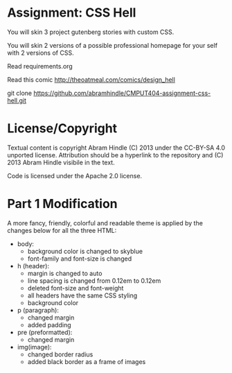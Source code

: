 Assignment: CSS Hell
====================

You will skin 3 project gutenberg stories with custom CSS.

You will skin 2 versions of a possible professional homepage for your
self with 2 versions of CSS.

Read requirements.org

Read this comic http://theoatmeal.com/comics/design_hell

git clone https://github.com/abramhindle/CMPUT404-assignment-css-hell.git

License/Copyright
=================

Textual content is copyright Abram Hindle (C) 2013 under the CC-BY-SA
4.0 unported license. Attribution should be a hyperlink to the
repository and (C) 2013 Abram Hindle visibile in the text.

Code is licensed under the Apache 2.0 license.

Part 1 Modification
================
A more fancy, friendly, colorful and readable theme is applied by the changes below for all the three HTML:
- body: 
    * background color is changed to skyblue
    * font-family and font-size is changed
- h (header): 
    * margin is changed to auto
    * line spacing is changed from 0.12em to 0.12em
    * deleted font-size and font-weight
    * all headers have the same CSS styling
    * background color
- p (paragraph):
    * changed margin
    * added padding
- pre (preformatted):
    * changed margin
- img(image):
    * changed border radius
    * added black border as a frame of images


